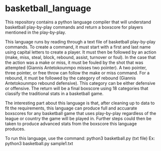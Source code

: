 # basketball_language
This repository contains a python language compiler that will understand basketball play-by-play commands and return a boxscore for players mentioned in the play-by-play.

This language runs by reading through a text file of basketball play-by-play commands. To create a command, it must start with a first and last name using capital letters to create a player. It must then be followed by an action (make, miss, steal, block, rebound, assist, turnover or foul). In the case that the action was a make or miss, it must be fouled by the shot that was attempted (Giannis Antetokounmpo misses two pointer). A two pointer, three pointer, or free throw can follow the make or miss command. For a rebound, it must be followed by the category of rebound (Giannis Antetokounmpo rebound defensive). This category can be either defensive or offensive. The return will be a final boxscore using 18 categories that classify the traditional stats in a basketball game. 

The interesting part about this language is that, after cleaning up to data to fit the requirements, this language can produce full and accuarate boxscores for any basketball game that uses play-by-play regardless of the league or country the game will be played in. Further steps could then be taken to produce advanced stats from the boxscore this language produces.

To run this language, use the command: python3 basketball.py (txt file)
Ex: python3 basketball.py sample1.txt
